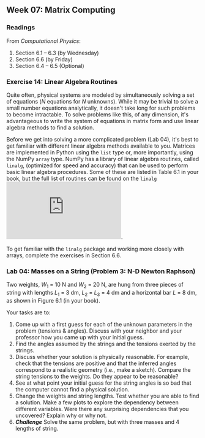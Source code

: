 ## Week 07: Matrix Computing

### Readings
From _Computational Physics_:
 1. Section 6.1 &ndash; 6.3 (by Wednesday)
 2. Section 6.6 (by Friday)
 3. Section 6.4 &ndash; 6.5 (Optional)

### Exercise 14: Linear Algebra Routines
Quite often, physical systems are modeled by simultaneously solving a 
set of equations (_N_ equations for _N_ unknowns). While it may be trivial
to solve a small number equations analytically, it doesn't take long for
such problems to become intractable. To solve problems like this, of any
dimension, it's advantageous to write the system of equations in matrix
form and use linear algebra methods to find a solution.

Before we get into solving a more complicated problem (Lab 04), it's best
to get familiar with different linear algebra methods available to you. 
Matrices are implemented in Python using the `list` type or, more importantly,
using the NumPy `array` type. NumPy has a library of linear algebra routines,
called `linalg`,
(optimized for speed and accuracy) that can be used to perform basic 
linear algebra procedures. Some of these are listed in Table 6.1 in your 
book, but the full list of routines can be found on the `linalg` 
![documentation webpage](https://docs.scipy.org/doc/numpy/reference/routines.linalg.html).

To get familiar with the `linalg` package and working more closely with 
arrays, complete the exercises in Section 6.6.

### Lab 04: Masses on a String (Problem 3: N-D Newton Raphson)
Two weights, _W_<sub>1</sub> = 10 N and _W_<sub>2</sub> = 20 N, are hung 
from three pieces of string with lengths _L_<sub>1</sub> = 3 dm, 
_L_<sub>2</sub> = _L_<sub>3</sub> = 4 dm and a horizontal bar _L_ = 8 dm,
as shown in Figure 6.1 (in your book). 

Your tasks are to:
 1. Come up with a first guess for each of the unknown parameters in the
    problem (tensions &amp; angles). Discuss with your neighbor and your
    professor how you came up with your initial guess.
 2. Find the angles assumed by the strings and the tensions exerted by 
    the strings.
 3. Discuss whether your solution is physically reasonable. For example, 
    check that the tensions are positive and that the inferred angles 
    correspond to a realistic geometry (i.e., make a sketch). Compare the 
    string tensions to the weights. Do they appear to be reasonable?
 4. See at what point your initial guess for the string angles is so bad 
    that the computer cannot find a physical solution.
 5. Change the weights and string lengths. Test whether you are able to
    find a solution. Make a few plots to explore the dependency between
    different variables. Were there any surprising dependencies that you
    uncovered? Explain why or why not.
 6. _**Challenge**_ Solve the same problem, but with three masses and 4
    lengths of string.





    
